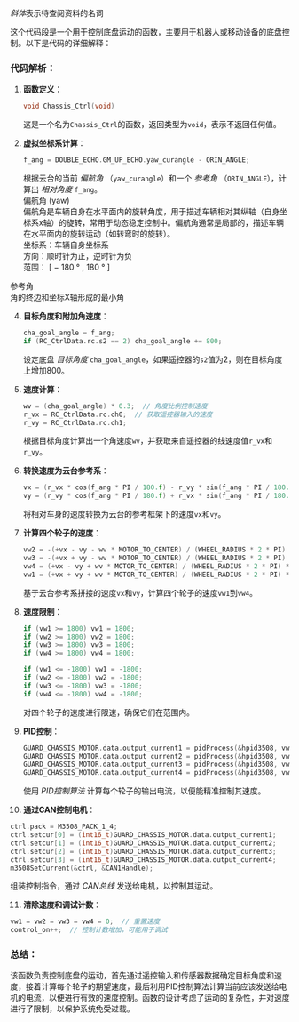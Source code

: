 *斜体*表示待查阅资料的名词  

这个代码段是一个用于控制底盘运动的函数，主要用于机器人或移动设备的底盘控制。以下是代码的详细解释：

### 代码解析：

1. **函数定义**：
   ```c
   void Chassis_Ctrl(void)
   ```
   这是一个名为`Chassis_Ctrl`的函数，返回类型为`void`，表示不返回任何值。

2. **虚拟坐标系计算**：
   ```c
   f_ang = DOUBLE_ECHO.GM_UP_ECHO.yaw_curangle - ORIN_ANGLE;
   ```
   根据云台的当前 *偏航角* （`yaw_curangle`）和一个 *参考角* （`ORIN_ANGLE`），计算出 *相对角度* `f_ang`。  
偏航角 (yaw)  
偏航角是车辆自身在水平面内的旋转角度，用于描述车辆相对其纵轴（自身坐标系x轴）的旋转，常用于动态稳定控制中。偏航角通常是局部的，描述车辆在水平面内的旋转运动（如转弯时的旋转）。  
坐标系：车辆自身坐标系  
方向：顺时针为正，逆时针为负  
范围： [ − 180 ° , 180 ° ]  
  
参考角  
角的终边和坐标X轴形成的最小角  

4. **目标角度和附加角速度**：
   ```c
   cha_goal_angle = f_ang;
   if (RC_CtrlData.rc.s2 == 2) cha_goal_angle += 800;
   ```
   设定底盘 *目标角度* `cha_goal_angle`，如果遥控器的`s2`值为2，则在目标角度上增加800。

5. **速度计算**：
   ```c
   wv = (cha_goal_angle) * 0.3;  // 角度比例控制速度
   r_vx = RC_CtrlData.rc.ch0;  // 获取遥控器输入的速度
   r_vy = RC_CtrlData.rc.ch1;
   ```
   根据目标角度计算出一个角速度`wv`，并获取来自遥控器的线速度值`r_vx`和`r_vy`。

6. **转换速度为云台参考系**：
   ```c
   vx = (r_vx * cos(f_ang * PI / 180.f) - r_vy * sin(f_ang * PI / 180.f)) / 220;
   vy = (r_vy * cos(f_ang * PI / 180.f) + r_vx * sin(f_ang * PI / 180.f)) / 220;
   ```
   将相对车身的速度转换为云台的参考框架下的速度`vx`和`vy`。

7. **计算四个轮子的速度**：
   ```c
   vw2 = -(+vx - vy - wv * MOTOR_TO_CENTER) / (WHEEL_RADIUS * 2 * PI) * REDUCE_RATIO * 60;
   vw3 = -(+vx + vy - wv * MOTOR_TO_CENTER) / (WHEEL_RADIUS * 2 * PI) * REDUCE_RATIO * 60;
   vw4 = (+vx - vy + wv * MOTOR_TO_CENTER) / (WHEEL_RADIUS * 2 * PI) * REDUCE_RATIO * 60;
   vw1 = (+vx + vy + wv * MOTOR_TO_CENTER) / (WHEEL_RADIUS * 2 * PI) * REDUCE_RATIO * 60;
   ```
   基于云台参考系拼接的速度`vx`和`vy`，计算四个轮子的速度`vw1`到`vw4`。

8. **速度限制**：
   ```c
   if (vw1 >= 1800) vw1 = 1800;
   if (vw2 >= 1800) vw2 = 1800;
   if (vw3 >= 1800) vw3 = 1800;
   if (vw4 >= 1800) vw4 = 1800;

   if (vw1 <= -1800) vw1 = -1800;
   if (vw2 <= -1800) vw2 = -1800;
   if (vw3 <= -1800) vw3 = -1800;
   if (vw4 <= -1800) vw4 = -1800;
   ```
   对四个轮子的速度进行限速，确保它们在范围内。

9. **PID控制**：
   ```c
   GUARD_CHASSIS_MOTOR.data.output_current1 = pidProcess(&hpid3508, vw1, m3508.m1.speed);
   GUARD_CHASSIS_MOTOR.data.output_current2 = pidProcess(&hpid3508, vw2, m3508.m2.speed);
   GUARD_CHASSIS_MOTOR.data.output_current3 = pidProcess(&hpid3508, vw3, m3508.m3.speed);
   GUARD_CHASSIS_MOTOR.data.output_current4 = pidProcess(&hpid3508, vw4, m3508.m4.speed);
   ```
   使用 *PID控制算法* 计算每个轮子的输出电流，以便能精准控制其速度。

10. **通过CAN控制电机**：
   ```c
   ctrl.pack = M3508_PACK_1_4;
   ctrl.setcur[0] = (int16_t)GUARD_CHASSIS_MOTOR.data.output_current1;
   ctrl.setcur[1] = (int16_t)GUARD_CHASSIS_MOTOR.data.output_current2;
   ctrl.setcur[2] = (int16_t)GUARD_CHASSIS_MOTOR.data.output_current3;
   ctrl.setcur[3] = (int16_t)GUARD_CHASSIS_MOTOR.data.output_current4;
   m3508SetCurrent(&ctrl, &CAN1Handle);
   ```
   组装控制指令，通过 *CAN总线* 发送给电机，以控制其运动。

11. **清除速度和调试计数**：
   ```c
   vw1 = vw2 = vw3 = vw4 = 0;  // 重置速度
   control_on++;  // 控制计数增加，可能用于调试
   ```

### 总结：
该函数负责控制底盘的运动，首先通过遥控输入和传感器数据确定目标角度和速度，接着计算每个轮子的期望速度，最后利用PID控制算法计算当前应该发送给电机的电流，以便进行有效的速度控制。函数的设计考虑了运动的复杂性，并对速度进行了限制，以保护系统免受过载。
